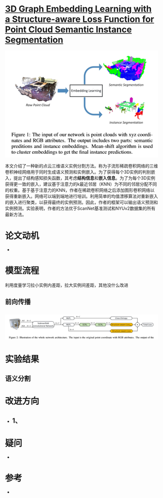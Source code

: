 # [3D Graph Embedding Learning with a Structure-aware Loss Function for Point Cloud Semantic Instance Segmentation](https://arxiv.org/pdf/1902.05247.pdf)
![](介绍.png)

本文介绍了一种新的点云三维语义实例分割方法。称为子流形稀疏卷积网络的三维卷积神经网络用于同时生成语义预测和实例嵌入。为了获得每个3D实例的判别嵌入，提出了结构感知损失函数，其考虑**结构信息**和**嵌入信息**。为了为每个3D实例获得更一致的嵌入，建议基于注意力的k最近邻居（KNN）为不同的邻居分配不同的权重。基于基于注意力的KNN，作者在稀疏卷积网络之后添加图形卷积网络以获得重新嵌入。网络可以端到端地进行培训。利用简单的均值漂移算法对重新嵌入的嵌入进行聚类，以获得最终的实例预测。因此，作者的框架可以输出语义预测和实例预测。实验表明，作者的方法优于ScanNet基准测试和NYUv2数据集的所有最新方法。

# 论文动机
- 
# 模型流程
利用度量学习拉小实例内差距，拉大实例间差距，其他没什么改进
## 前向传播
![](模型.png)
- 
# 实验结果

## 语义分割

# 改进方向
- 1、
  - 
# 疑问
- 

# 参考
- 
